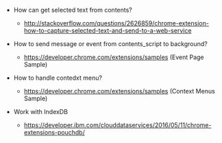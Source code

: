 * How can get selected text from contents?
  - http://stackoverflow.com/questions/2626859/chrome-extension-how-to-capture-selected-text-and-send-to-a-web-service

* How to send message or event from contents_script to background?
  - https://developer.chrome.com/extensions/samples (Event Page Sample)

* How to handle contedxt menu?
  - https://developer.chrome.com/extensions/samples (Context Menus Sample)

* Work with IndexDB
  - https://developer.ibm.com/clouddataservices/2016/05/11/chrome-extensions-pouchdb/
